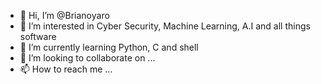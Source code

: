 - 👋 Hi, I’m @Brianoyaro
- 👀 I’m interested in Cyber Security, Machine Learning, A.I and all things software
- 🌱 I’m currently learning Python, C and shell
- 💞️ I’m looking to collaborate on ...
- 📫 How to reach me ...

<!---
Brianoyaro/Brianoyaro is a ✨ special ✨ repository because its `README.md` (this file) appears on your GitHub profile.
You can click the Preview link to take a look at your changes.
--->
